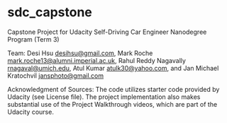 # sdc_capstone

Capstone Project for Udacity Self-Driving Car Engineer Nanodegree Program (Term 3)

Team: Desi Hsu <desihsu@gmail.com>, Mark Roche <mark.roche13@alumni.imperial.ac.uk>, Rahul Reddy Nagavally <rnagaval@umich.edu>, Atul Kumar <atulk30@yahoo.com>, and Jan Michael Kratochvil <jansphoto@gmail.com>

Acknowledgment of Sources:
The code utilizes starter code provided by Udacity (see License file). The project implementation also makes substantial use of the Project Walkthrough videos, which are part of the Udacity course.
